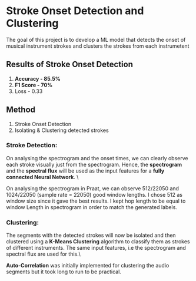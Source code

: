 # Stroke Onset Detection and Clustering
The goal of this project is to develop a ML model that detects the onset of musical instrument strokes and clusters the strokes from each instrumetent

## Results of Stroke Onset Detection
1. **Accuracy - 85.5%**
2. **F1 Score - 70%**
3. Loss - 0.33

## Method
1. Stroke Onset Detection
2. Isolating & Clustering detected strokes

### Stroke Detection: 
On analysing the spectrogram and the onset times, we can clearly observe each stroke visually just from the  spectrogram. Hence, the **spectrogram** and the **spectral flux** will be used as the input features for a **fully connected Neural Network**. \

On analysing the spectrogram in Praat, we can observe 512/22050 and 1024/22050 (sample rate = 22050) good window lengths. I chose 512 as window size since it gave the best results. I kept hop length to be equal to window Length in spectrogram in order to match the generated labels.

### Clustering: 
The segments with the detected strokes will now be isolated and then clustered using a **K-Means Clustering** algorithm to classify them as strokes of different instruments. The same input features, i.e the spectrogram and spectral flux are used for this.\

**Auto-Correlation** was initially implemented for clustering the audio segments but it took long to run to be practical.
